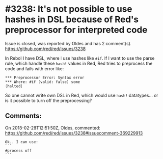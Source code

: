 
#3238: It's not possible to use hashes in DSL because of Red's preprocessor for interpreted code
================================================================================
Issue is closed, was reported by Oldes and has 2 comment(s).
<https://github.com/red/red/issues/3238>

In Rebol I have DSL, where I use hashes like `#if`. If I want to use the parse rule, which handle these `hash!` values in Red, Red tries to preprocess the code and fails with error like:

```
*** Preprocessor Error: Syntax error
*** Where: #if (valid: false) some
(halted)
```

So one cannot write own DSL in Red, which would use `hash!` datatypes... or is it possible to turn off the preprocessing?


Comments:
--------------------------------------------------------------------------------

On 2018-02-28T12:51:50Z, Oldes, commented:
<https://github.com/red/red/issues/3238#issuecomment-369229913>

    Ok.. I can use:
    ```
    #process off
    ```

